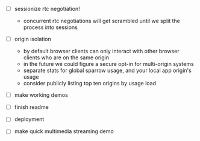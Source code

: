 
- [ ] sessionize rtc negotiation!
  - concurrent rtc negotiations will get scrambled until we split the process into sessions
- [ ] origin isolation
  - by default browser clients can only interact with other browser clients who are on the same origin
  - in the future we could figure a secure opt-in for multi-origin systems
  - separate stats for global sparrow usage, and your local app origin's usage
  - consider publicly listing top ten origins by usage load
- [ ] make working demos
- [ ] finish readme
- [ ] deployment
- [ ] make quick multimedia streaming demo

